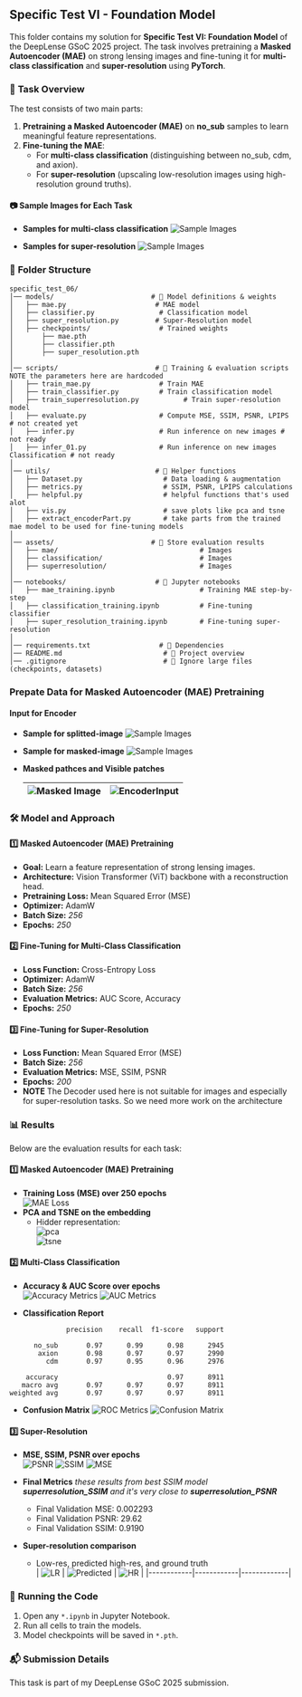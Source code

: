 ## **Specific Test VI - Foundation Model**  

This folder contains my solution for **Specific Test VI: Foundation Model** of the DeepLense GSoC 2025 project. The task involves pretraining a **Masked Autoencoder (MAE)** on strong lensing images and fine-tuning it for **multi-class classification** and **super-resolution** using **PyTorch**.  

### 📌 **Task Overview**  
The test consists of two main parts:  
1. **Pretraining a Masked Autoencoder (MAE)** on **no_sub** samples to learn meaningful feature representations.  
2. **Fine-tuning the MAE**:  
   - For **multi-class classification** (distinguishing between no_sub, cdm, and axion).  
   - For **super-resolution** (upscaling low-resolution images using high-resolution ground truths).  

#### 📷 Sample Images for Each Task
- **Samples for multi-class classification**
   ![Sample Images](assets/classification/classSample.png)
 
- **Samples for super-resolution**
   ![Sample Images](assets/superresolution/superRsample.png)

### 📂 **Folder Structure**  
```
specific_test_06/
│── models/                        # 📂 Model definitions & weights
│   ├── mae.py                      # MAE model
│   ├── classifier.py                # Classification model
│   ├── super_resolution.py         # Super-Resolution model
│   ├── checkpoints/                 # Trained weights
│       ├── mae.pth
│       ├── classifier.pth
│       ├── super_resolution.pth
│
│── scripts/                        # 📂 Training & evaluation scripts NOTE the parameters here are hardcoded
│   ├── train_mae.py                 # Train MAE
│   ├── train_classifier.py          # Train classification model
│   ├── train_superresolution.py           # Train super-resolution model
│   ├── evaluate.py                  # Compute MSE, SSIM, PSNR, LPIPS # not created yet
│   ├── infer.py                     # Run inference on new images # not ready
│   ├── infer_01.py                  # Run inference on new images Classification # not ready
│
│── utils/                          # 📂 Helper functions
│   ├── Dataset.py                    # Data loading & augmentation
│   ├── metrics.py                    # SSIM, PSNR, LPIPS calculations
│   ├── helpful.py                    # helpful functions that's used alot
│   ├── vis.py                        # save plots like pca and tsne
│   ├── extract_encoderPart.py        # take parts from the trained mae model to be used for fine-tuning models
│
│── assets/                        # 📂 Store evaluation results
│   ├── mae/                                   # Images
│   ├── classification/                        # Images
│   ├── superresolution/                       # Images
│
│── notebooks/                      # 📂 Jupyter notebooks
│   ├── mae_training.ipynb                     # Training MAE step-by-step
│   ├── classification_training.ipynb          # Fine-tuning classifier
│   ├── super_resolution_training.ipynb        # Fine-tuning super-resolution
│
│── requirements.txt                 # 📜 Dependencies
│── README.md                         # 📜 Project overview
│── .gitignore                        # 🚫 Ignore large files (checkpoints, datasets)
```

### **Prepate Data for Masked Autoencoder (MAE) Pretraining**  

#### **Input for Encoder**
- **Sample for splitted-image**
   ![Sample Images](assets/mae/splitted_image.png)

- **Sample for masked-image**
   ![Sample Images](assets/mae/masked_image.png)

- **Masked pathces and Visible patches**

   | ![Masked Image](assets/mae/masked_patches.png) | ![EncoderInput](assets/mae/visible_patches.png) |
   |------------|-------------|


### 🛠 **Model and Approach**  
#### **1️⃣ Masked Autoencoder (MAE) Pretraining**
- **Goal:** Learn a feature representation of strong lensing images.  
- **Architecture:** Vision Transformer (ViT) backbone with a reconstruction head.  
- **Pretraining Loss:** Mean Squared Error (MSE)
- **Optimizer:** AdamW 
- **Batch Size:** *256*
- **Epochs:** *250*

#### **2️⃣ Fine-Tuning for Multi-Class Classification**
- **Loss Function:** Cross-Entropy Loss  
- **Optimizer:** AdamW 
- **Batch Size:** *256*
- **Evaluation Metrics:** AUC Score, Accuracy  
- **Epochs:** *250*

#### **3️⃣ Fine-Tuning for Super-Resolution**
- **Loss Function:** Mean Squared Error (MSE)
- **Batch Size:** *256*
- **Evaluation Metrics:** MSE, SSIM, PSNR  
- **Epochs:** *200*
- **NOTE** The Decoder used here is not suitable for images and especially for super-resolution tasks. So we need more work on the architecture

### 📊 **Results**  
Below are the evaluation results for each task:  

#### **1️⃣ Masked Autoencoder (MAE) Pretraining**  
- **Training Loss (MSE) over 250 epochs**  
  ![MAE Loss](assets/mae/MAE_Losses.png)  
- **PCA and TSNE on the embedding**  
  - Hidder representation:  
    ![pca](assets/mae/pca_plot.png)  
    ![tsne](assets/mae/tsne_plot.png)

#### **2️⃣ Multi-Class Classification**  
- **Accuracy & AUC Score over epochs**  
  ![Accuracy Metrics](assets/classification/Accuracies.png)
  ![AUC Metrics](assets/classification/AUC.png)

- **Classification Report**
```
              precision    recall  f1-score   support

      no_sub       0.97      0.99      0.98      2945
       axion       0.98      0.97      0.97      2990
         cdm       0.97      0.95      0.96      2976

    accuracy                           0.97      8911
   macro avg       0.97      0.97      0.97      8911
weighted avg       0.97      0.97      0.97      8911
```

- **Confusion Matrix**
  ![ROC Metrics](assets/classification/ROC_curve.png)
  ![Confusion Matrix](assets/classification/confusion_matrix.png)  


#### **3️⃣ Super-Resolution**
- **MSE, SSIM, PSNR over epochs**  
  ![PSNR](assets/superresolution/PSNR.png)
  ![SSIM](assets/superresolution/SSIM.png)
  ![MSE](assets/superresolution/MAE_Losses.png)

- **Final Metrics** *these results from best SSIM model **superresolution_SSIM** and it's very close to **superresolution_PSNR***
     - Final Validation MSE: 0.002293
     - Final Validation PSNR: 29.62
     - Final Validation SSIM: 0.9190

- **Super-resolution comparison**  
  - Low-res, predicted high-res, and ground truth  
    | ![LR](assets/superresolution/lr_image.png) | ![Predicted](assets/superresolution/superResoluted.png) | ![HR](assets/superresolution/hr_image.png) |
    |------------|------------|-------------|

### 🚀 **Running the Code**  
1. Open any `*.ipynb` in Jupyter Notebook.
2. Run all cells to train the models.
3. Model checkpoints will be saved in `*.pth`.

### 📬 **Submission Details**
This task is part of my DeepLense GSoC 2025 submission.